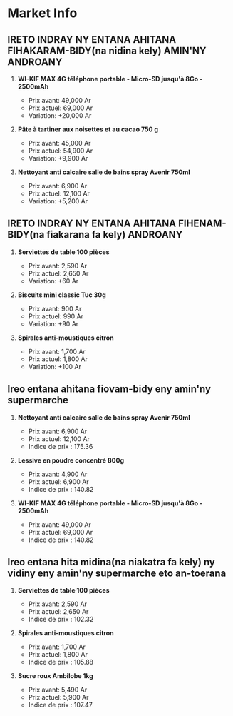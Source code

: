 # Market Info

## IRETO INDRAY NY ENTANA AHITANA FIHAKARAM-BIDY(na nidina kely) AMIN'NY ANDROANY

1. **WI-KIF MAX 4G téléphone portable - Micro-SD jusqu'à 8Go - 2500mAh**
   - Prix avant: 49,000 Ar
   - Prix actuel: 69,000 Ar
   - Variation: +20,000 Ar

2. **Pâte à tartiner aux noisettes et au cacao 750 g**
   - Prix avant: 45,000 Ar
   - Prix actuel: 54,900 Ar
   - Variation: +9,900 Ar

3. **Nettoyant anti calcaire salle de bains spray Avenir 750ml**
   - Prix avant: 6,900 Ar
   - Prix actuel: 12,100 Ar
   - Variation: +5,200 Ar

## IRETO INDRAY NY ENTANA AHITANA FIHENAM-BIDY(na fiakarana fa kely) ANDROANY

1. **Serviettes de table 100 pièces**
   - Prix avant: 2,590 Ar
   - Prix actuel: 2,650 Ar
   - Variation: +60 Ar

2. **Biscuits mini classic Tuc 30g**
   - Prix avant: 900 Ar
   - Prix actuel: 990 Ar
   - Variation: +90 Ar

3. **Spirales anti-moustiques citron**
   - Prix avant: 1,700 Ar
   - Prix actuel: 1,800 Ar
   - Variation: +100 Ar

## Ireo entana ahitana fiovam-bidy eny amin'ny supermarche

1. **Nettoyant anti calcaire salle de bains spray Avenir 750ml**
   - Prix avant: 6,900 Ar
   - Prix actuel: 12,100 Ar
   - Indice de prix : 175.36

2. **Lessive en poudre concentré 800g**
   - Prix avant: 4,900 Ar
   - Prix actuel: 6,900 Ar
   - Indice de prix : 140.82

3. **WI-KIF MAX 4G téléphone portable - Micro-SD jusqu'à 8Go - 2500mAh**
   - Prix avant: 49,000 Ar
   - Prix actuel: 69,000 Ar
   - Indice de prix : 140.82

## Ireo entana hita midina(na niakatra fa kely) ny vidiny eny amin'ny supermarche eto an-toerana

1. **Serviettes de table 100 pièces**
   - Prix avant: 2,590 Ar
   - Prix actuel: 2,650 Ar
   - Indice de prix : 102.32

2. **Spirales anti-moustiques citron**
   - Prix avant: 1,700 Ar
   - Prix actuel: 1,800 Ar
   - Indice de prix : 105.88

3. **Sucre roux Ambilobe 1kg**
   - Prix avant: 5,490 Ar
   - Prix actuel: 5,900 Ar
   - Indice de prix : 107.47

